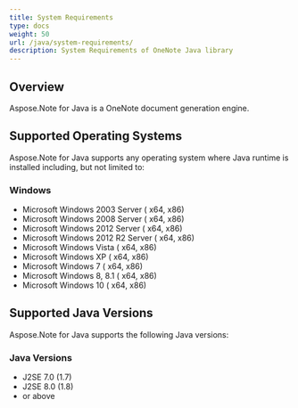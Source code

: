 ```yaml
---
title: System Requirements
type: docs
weight: 50
url: /java/system-requirements/
description: System Requirements of OneNote Java library
---
```


## **Overview**
Aspose.Note for Java is a OneNote document generation engine.
## **Supported Operating Systems**
Aspose.Note for Java supports any operating system where Java runtime is installed including, but not limited to:
### **Windows**
- Microsoft Windows 2003 Server ( x64, x86)
- Microsoft Windows 2008 Server ( x64, x86)
- Microsoft Windows 2012 Server ( x64, x86)
- Microsoft Windows 2012 R2 Server ( x64, x86)
- Microsoft Windows Vista ( x64, x86)
- Microsoft Windows XP ( x64, x86)
- Microsoft Windows 7 ( x64, x86)
- Microsoft Windows 8, 8.1 ( x64, x86)
- Microsoft Windows 10 ( x64, x86)
## **Supported Java Versions**
Aspose.Note for Java supports the following Java versions:
### **Java Versions**
- J2SE 7.0 (1.7)
- J2SE 8.0 (1.8)
- or above
